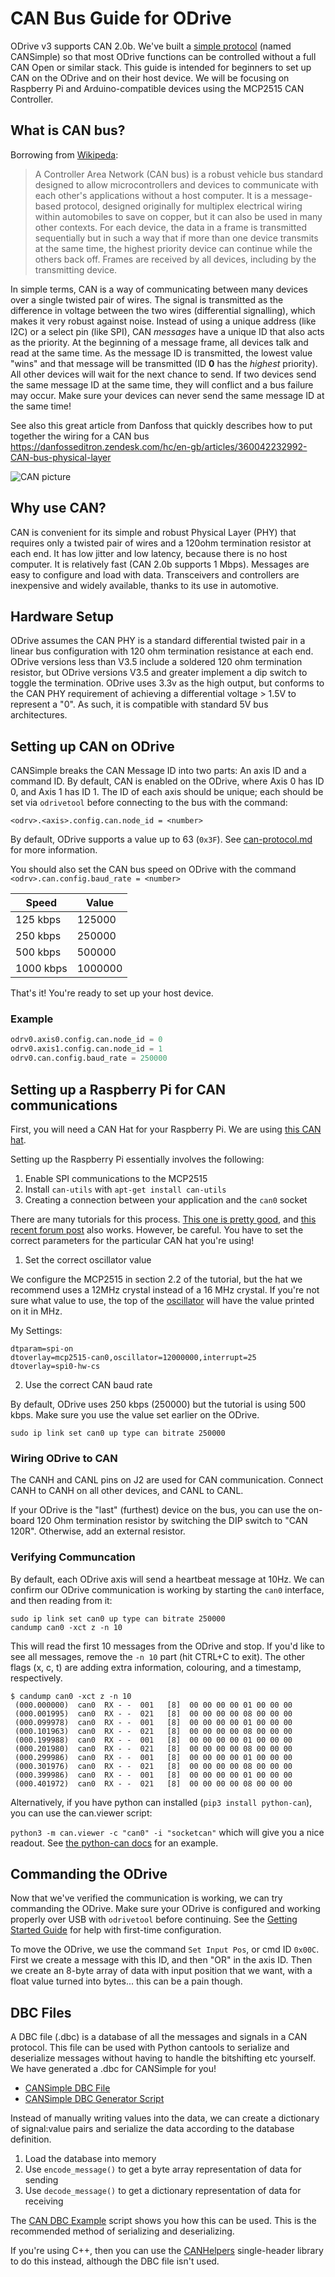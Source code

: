 # CAN Bus Guide for ODrive

ODrive v3 supports CAN 2.0b. We've built a [simple protocol](can-protocol.md) (named CANSimple) so that most ODrive functions can be controlled without a full CAN Open or similar stack.  This guide is intended for beginners to set up CAN on the ODrive and on their host device.  We will be focusing on Raspberry Pi and Arduino-compatible devices using the MCP2515 CAN Controller.

## What is CAN bus?

Borrowing from [Wikipeda](https://en.wikipedia.org/wiki/CAN_bus):

> A Controller Area Network (CAN bus) is a robust vehicle bus standard designed to allow microcontrollers and devices to communicate with each other's applications without a host computer. It is a message-based protocol, designed originally for multiplex electrical wiring within automobiles to save on copper, but it can also be used in many other contexts. For each device, the data in a frame is transmitted sequentially but in such a way that if more than one device transmits at the same time, the highest priority device can continue while the others back off. Frames are received by all devices, including by the transmitting device.

In simple terms, CAN is a way of communicating between many devices over a single twisted pair of wires.  The signal is transmitted as the difference in voltage between the two wires (differential signalling), which makes it very robust against noise.  Instead of using a unique address (like I2C) or a select pin (like SPI), CAN *messages* have a unique ID that also acts as the priority.  At the beginning of a message frame, all devices talk and read at the same time.  As the message ID is transmitted, the lowest value "wins" and that message will be transmitted (ID **0** has the *highest* priority).  All other devices will wait for the next chance to send.  If two devices send the same message ID at the same time, they will conflict and a bus failure may occur.  Make sure your devices can never send the same message ID at the same time!

See also this great article from Danfoss that quickly describes how to put together the wiring for a CAN bus https://danfosseditron.zendesk.com/hc/en-gb/articles/360042232992-CAN-bus-physical-layer

![CAN picture](screenshots/CAN_Bus_Drawing.png)



## Why use CAN?

CAN is convenient for its simple and robust Physical Layer (PHY) that requires only a twisted pair of wires and a 120ohm termination resistor at each end.  It has low jitter and low latency, because there is no host computer.  It is relatively fast (CAN 2.0b supports 1 Mbps).  Messages are easy to configure and load with data.  Transceivers and controllers are inexpensive and widely available, thanks to its use in automotive.

## Hardware Setup
ODrive assumes the CAN PHY is a standard differential twisted pair in a linear bus configuration with 120 ohm termination resistance at each end. ODrive versions less than V3.5 include a soldered 120 ohm termination resistor, but ODrive versions V3.5 and greater implement a dip switch to toggle the termination.  ODrive uses 3.3v as the high output, but conforms to the CAN PHY requirement of achieving a differential voltage > 1.5V to represent a "0".  As such, it is compatible with standard 5V bus architectures.

## Setting up CAN on ODrive

CANSimple breaks the CAN Message ID into two parts:  An axis ID and a command ID.  By default, CAN is enabled on the ODrive, where Axis 0 has ID 0, and Axis 1 has ID 1.  The ID of each axis should be unique; each should be set via `odrivetool` before connecting to the bus with the command:

`<odrv>.<axis>.config.can.node_id = <number>`

By default, ODrive supports a value up to 63 (`0x3F`).  See [can-protocol.md](can-protocol.md) for more information.

You should also set the CAN bus speed on ODrive with the command `<odrv>.can.config.baud_rate = <number>`

| Speed     | Value   |
| --------- | ------- |
| 125 kbps  | 125000  |
| 250 kbps  | 250000  |
| 500 kbps  | 500000  |
| 1000 kbps | 1000000 |

That's it!  You're ready to set up your host device.

### Example
```Python
odrv0.axis0.config.can.node_id = 0
odrv0.axis1.config.can.node_id = 1
odrv0.can.config.baud_rate = 250000
```

## Setting up a Raspberry Pi for CAN communications
First, you will need a CAN Hat for your Raspberry Pi.  We are using [this CAN hat](https://www.amazon.com/Raspberry-Long-Distance-Communication-Transceiver-SN65HVD230/dp/B07DQPYFYV).

Setting up the Raspberry Pi essentially involves the following:
1. Enable SPI communications to the MCP2515
2. Install `can-utils` with `apt-get install can-utils`
3. Creating a connection between your application and the `can0` socket

There are many tutorials for this process.  [This one is pretty good](https://www.hackster.io/youness/how-to-connect-raspberry-pi-to-can-bus-b60235), and [this recent forum post](https://www.raspberrypi.org/forums/viewtopic.php?t=296117) also works.  However, be careful.  You have to set the correct parameters for the particular CAN hat you're using!

1. Set the correct oscillator value

We configure the MCP2515 in section 2.2 of the tutorial, but the hat we recommend uses a 12MHz crystal instead of a 16 MHz crystal.  If you're not sure what value to use, the top of the [oscillator](https://en.wikipedia.org/wiki/Crystal_oscillator) will have the value printed on it in MHz.

My Settings:
```
dtparam=spi-on
dtoverlay=mcp2515-can0,oscillator=12000000,interrupt=25
dtoverlay=spi0-hw-cs
```

2. Use the correct CAN baud rate

By default, ODrive uses 250 kbps (250000) but the tutorial is using 500 kbps.  Make sure you use the value set earlier on the ODrive.

```
sudo ip link set can0 up type can bitrate 250000
```

### Wiring ODrive to CAN
The CANH and CANL pins on J2 are used for CAN communication.  Connect CANH to CANH on all other devices, and CANL to CANL.

If your ODrive is the "last" (furthest) device on the bus, you can use the on-board 120 Ohm termination resistor by switching the DIP switch to "CAN 120R".  Otherwise, add an external resistor.



### Verifying Communcation

By default, each ODrive axis will send a heartbeat message at 10Hz.  We can confirm our ODrive communication is working by starting the `can0` interface, and then reading from it:

```
sudo ip link set can0 up type can bitrate 250000
candump can0 -xct z -n 10
```

This will read the first 10 messages from the ODrive and stop.  If you'd like to see all messages, remove the `-n 10` part (hit CTRL+C to exit).  The other flags (x, c, t) are adding extra information, colouring, and a timestamp, respectively.

```
$ candump can0 -xct z -n 10
 (000.000000)  can0  RX - -  001   [8]  00 00 00 00 01 00 00 00
 (000.001995)  can0  RX - -  021   [8]  00 00 00 00 08 00 00 00
 (000.099978)  can0  RX - -  001   [8]  00 00 00 00 01 00 00 00
 (000.101963)  can0  RX - -  021   [8]  00 00 00 00 08 00 00 00
 (000.199988)  can0  RX - -  001   [8]  00 00 00 00 01 00 00 00
 (000.201980)  can0  RX - -  021   [8]  00 00 00 00 08 00 00 00
 (000.299986)  can0  RX - -  001   [8]  00 00 00 00 01 00 00 00
 (000.301976)  can0  RX - -  021   [8]  00 00 00 00 08 00 00 00
 (000.399986)  can0  RX - -  001   [8]  00 00 00 00 01 00 00 00
 (000.401972)  can0  RX - -  021   [8]  00 00 00 00 08 00 00 00
```

Alternatively, if you have python can installed (`pip3 install python-can`), you can use the can.viewer script:

`python3 -m can.viewer -c "can0" -i "socketcan"` which will give you a nice readout.  See [the python-can docs](https://python-can.readthedocs.io/en/master/scripts.html#can-viewer) for an example.

## Commanding the ODrive

Now that we've verified the communication is working, we can try commanding the ODrive.  Make sure your ODrive is configured and working properly over USB with `odrivetool` before continuing.  See the [Getting Started Guide](getting-started.md) for help with first-time configuration.

To move the ODrive, we use the command `Set Input Pos`, or cmd ID `0x00C`.  First we create a message with this ID, and then "OR" in the axis ID.  Then we create an 8-byte array of data with input position that we want, with a float value turned into bytes... this can be a pain though.

## DBC Files

A DBC file (.dbc) is a database of all the messages and signals in a CAN protocol.  This file can be used with Python cantools to serialize and deserialize messages without having to handle the bitshifting etc yourself.  We have generated a .dbc for CANSimple for you!

* [CANSimple DBC File](../tools/odrive-cansimple.dbc)
* [CANSimple DBC Generator Script](../tools/create_can_dbc.py)

Instead of manually writing values into the data, we can create a dictionary of signal:value pairs and serialize the data according to the database definition.

1. Load the database into memory
2. Use `encode_message()` to get a byte array representation of data for sending
3. Use `decode_message()` to get a dictionary representation of data for receiving

The [CAN DBC Example](../tools/can_dbc_example.py) script shows you how this can be used.  This is the recommended method of serializing and deserializing.

If you're using C++, then you can use the [CANHelpers](../Firmware/communication/can/can_helpers.hpp) single-header library to do this instead, although the DBC file isn't used.
